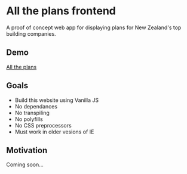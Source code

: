 # All the plans frontend
A proof of concept web app for displaying plans for New Zealand's top building companies.

Demo
-----------

[All the plans](https://goudla.github.io/all-the-plans-web-app/)

Goals
-----------
* Build this website using Vanilla JS
* No dependances
* No transpiling
* No polyfills
* No CSS preprocessors
* Must work in older vesions of IE

Motivation
-----------
Coming soon...
